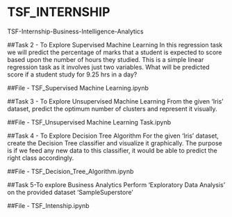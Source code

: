 # TSF_INTERNSHIP
TSF-Internship-Business-Intelligence-Analytics

##Task 2 - To Explore Supervised Machine Learning In this regression task we will predict the percentage of marks that a student is expected to score based upon the number of hours they studied. This is a simple linear regression task as it involves just two variables. What will be predicted score if a student study for 9.25 hrs in a day?

##File - TSF_Supervised Machine Learning.ipynb

##Task 3 - To Explore Unsupervised Machine Learning From the given ‘Iris’ dataset, predict the optimum number of clusters and represent it visually.

##File - TSF_Unsupervised Machine Learning Task.ipynb

##Task 4 - To Explore Decision Tree Algorithm For the given ‘Iris’ dataset, create the Decision Tree classifier and visualize it graphically. The purpose is if we feed any new data to this classifier, it would be able to predict the right class accordingly.

##File - TSF_Decision_Tree_Algorithm.ipynb

##Task 5-To explore Business Analytics Perform ‘Exploratory Data Analysis’ on the provided dataset ‘SampleSuperstore’

##File - TSF_Intenship.ipynb
